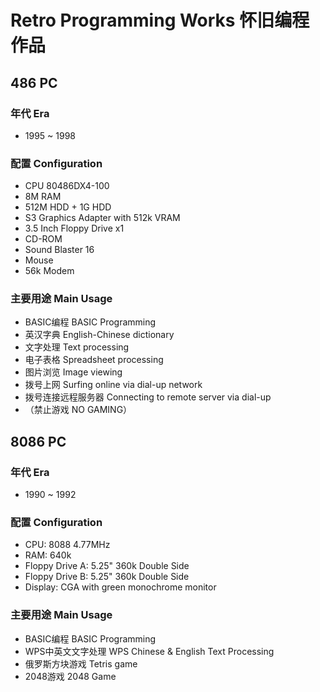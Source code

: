 Retro Programming Works 怀旧编程作品
====================================

486 PC
------

### 年代 Era

* 1995 ~ 1998

### 配置 Configuration

* CPU 80486DX4-100
* 8M RAM
* 512M HDD + 1G HDD
* S3 Graphics Adapter with 512k VRAM
* 3.5 Inch Floppy Drive x1
* CD-ROM
* Sound Blaster 16
* Mouse
* 56k Modem

### 主要用途 Main Usage

* BASIC编程 BASIC Programming
* 英汉字典 English-Chinese dictionary
* 文字处理 Text processing
* 电子表格 Spreadsheet processing
* 图片浏览 Image viewing
* 拨号上网 Surfing online via dial-up network
* 拨号连接远程服务器 Connecting to remote server via dial-up
* （禁止游戏 NO GAMING）

8086 PC
-------

### 年代 Era

* 1990 ~ 1992

### 配置 Configuration

* CPU: 8088 4.77MHz
* RAM: 640k
* Floppy Drive A: 5.25" 360k Double Side
* Floppy Drive B: 5.25" 360k Double Side
* Display: CGA with green monochrome monitor

### 主要用途 Main Usage

* BASIC编程 BASIC Programming
* WPS中英文文字处理 WPS Chinese & English Text Processing
* 俄罗斯方块游戏 Tetris game
* 2048游戏 2048 Game

